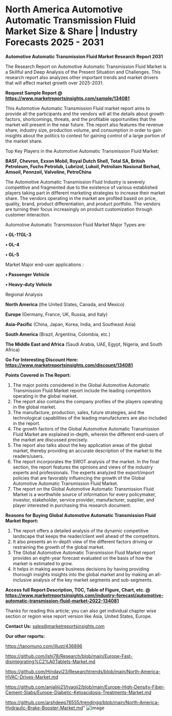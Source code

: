 # North America Automotive Automatic Transmission Fluid Market Size & Share | Industry Forecasts 2025 - 2031

<strong>Automotive Automatic Transmission Fluid Market Research Report 2031</strong>

The Research Report on Automotive Automatic Transmission Fluid Market is a Skillful and Deep Analysis of the Present Situation and Challenges. This research report also analyzes other important trends and market drivers that will affect market growth over 2025-2031.

<strong>Request Sample Report @ <a href=https://www.marketreportsinsights.com/sample/134081>https://www.marketreportsinsights.com/sample/134081</a></strong>

This Automotive Automatic Transmission Fluid market report aims to provide all the participants and the vendors will all the details about growth factors, shortcomings, threats, and the profitable opportunities that the market will present in the near future. The report also features the revenue share, industry size, production volume, and consumption in order to gain insights about the politics to contest for gaining control of a large portion of the market share.

Top Key Players in the Automotive Automatic Transmission Fluid Market:

<strong>BASF, Chevron, Exxon Mobil, Royal Dutch Shell, Total SA, British Petroleum, Fuchs Petrolub, Lubrizol, Lukoil, Petroliam Nasional Berhad, Amsoil, Pennzoil, Valvoline, PetroChina</strong>

The Automotive Automatic Transmission Fluid Industry is severely competitive and fragmented due to the existence of various established players taking part in different marketing strategies to increase their market share. The vendors operating in the market are profiled based on price, quality, brand, product differentiation, and product portfolio. The vendors are turning their focus increasingly on product customization through customer interaction.

Automotive Automatic Transmission Fluid Market Major Types are:

<strong>• GL-1?GL-3

• GL-4

• GL-5</strong>

Market Major end-user applications :

<strong>• Passenger Vehicle

• Heavy-duty Vehicle</strong>

Regional Analysis

</u><strong><b>North America</b></strong> (the United States, Canada, and Mexico)

<strong><b>Europe </b></strong>(Germany, France, UK, Russia, and Italy)

<strong><b>Asia-Pacific</b></strong> (China, Japan, Korea, India, and Southeast Asia)

<strong><b>South America</b></strong> (Brazil, Argentina, Colombia, etc.)

<strong><b>The Middle East and Africa</b></strong> (Saudi Arabia, UAE, Egypt, Nigeria, and South Africa)

<strong>Go For Interesting Discount Here: <a href=https://www.marketreportsinsights.com/discount/134081>https://www.marketreportsinsights.com/discount/134081</a></strong>

<strong>Points Covered in The Report:</strong>
<ol>
  <li>The major points considered in the Global Automotive Automatic Transmission Fluid Market report include the leading competitors operating in the global market.</li>
  <li>The report also contains the company profiles of the players operating in the global market.</li>
  <li>The manufacture, production, sales, future strategies, and the technological capabilities of the leading manufacturers are also included in the report.</li>
  <li>The growth factors of the Global Automotive Automatic Transmission Fluid Market are explained in-depth, wherein the different end-users of the market are discussed precisely.</li>
  <li>The report also talks about the key application areas of the global market, thereby providing an accurate description of the market to the readers/users.</li>
  <li>The report incorporates the SWOT analysis of the market. In the final section, the report features the opinions and views of the industry experts and professionals. The experts analyzed the export/import policies that are favorably influencing the growth of the Global Automotive Automatic Transmission Fluid Market.</li>
  <li>The report on the Global Automotive Automatic Transmission Fluid Market is a worthwhile source of information for every policymaker, investor, stakeholder, service provider, manufacturer, supplier, and player interested in purchasing this research document.</li>
</ol>
<strong>Reasons for Buying Global Automotive Automatic Transmission Fluid Market Report:</strong>

<ol>
  <li>The report offers a detailed analysis of the dynamic competitive landscape that keeps the reader/client well ahead of the competitors.</li>
  <li>It also presents an in-depth view of the different factors driving or restraining the growth of the global market.</li>
  <li>The Global Automotive Automatic Transmission Fluid Market report provides an eight-year forecast evaluated on the basis of how the market is estimated to grow.</li>
  <li>It helps in making aware business decisions by having providing thorough insights insights into the global market and by making an all-inclusive analysis of the key market segments and sub-segments.</li>
</ol>
<strong>Access full Report Description, TOC, Table of Figure, Chart, etc. @ <a href=https://www.marketreportsinsights.com/industry-forecast/automotive-automatic-transmission-fluid-market-2022-134081>https://www.marketreportsinsights.com/industry-forecast/automotive-automatic-transmission-fluid-market-2022-134081</a></strong>


Thanks for reading this article; you can also get individual chapter wise section or region wise report version like Asia, United States, Europe.

<strong>Contact Us:</strong>
sales@marketreportsinsights.com

<strong>Our other reports:</strong>

<a href=https://tanomuno.com/illust/436896>https://tanomuno.com/illust/436896</a>

<a href=https://github.com/Ishi78/Research/blob/main/Europe-Fast-disintegrating%C2%A0Tablets-Market.md>https://github.com/Ishi78/Research/blob/main/Europe-Fast-disintegrating%C2%A0Tablets-Market.md</a>

<a href=https://github.com/Hindavi23/Researchtrends/blob/main/North-America-HVAC-Drives-Market.md>https://github.com/Hindavi23/Researchtrends/blob/main/North-America-HVAC-Drives-Market.md</a>

<a href=https://github.com/anjaliiii21/tyagii2/blob/main/Europe-High-Density-Fiber-Cement-Slabs/Europe-Diabetic-Ketoacidosis-Treatments-Market.md>https://github.com/anjaliiii21/tyagii2/blob/main/Europe-High-Density-Fiber-Cement-Slabs/Europe-Diabetic-Ketoacidosis-Treatments-Market.md</a>

<a href=https://github.com/arshdeep76555/trendingg/blob/main/North-America-Hydraulic-Brake-Booster-Market.md>https://github.com/arshdeep76555/trendingg/blob/main/North-America-Hydraulic-Brake-Booster-Market.md</a>"
![image](https://github.com/user-attachments/assets/6ed78947-7f0f-4f19-8776-f6202426db83)
